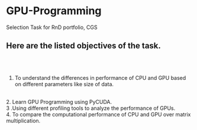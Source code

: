 # GPU-Programming
Selection Task for RnD portfolio, CGS
<br>
## Here are the listed objectives of the task.
<br><br>
1. To understand the differences in performance of CPU and GPU based on different parameters like size of data.
<br>
2. Learn GPU Programming using PyCUDA.
<br>
3 .Using different profiling tools to analyze the performance of GPUs.
<br>
4. To compare the computational performance of CPU and GPU over matrix multiplication.

